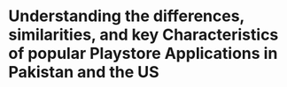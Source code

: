 # Understanding the differences, similarities, and key Characteristics of popular Playstore Applications in Pakistan and the US
